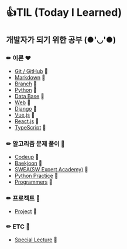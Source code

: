 # 👍TIL (Today I Learned)

## 개발자가 되기 위한 공부 (●'◡'●)

### ✏ 이론 ❤

- [Git / GitHub](./Git_GitHub) 💨
- [Markdown](./Markdown) 💨
- [Branch](./Branch) 💨
- [Python](./Python) 💨
- [Data Base](./DB) 💨
- [Web](./Web) 💨
- [Django](./Django) 💨
- [Vue.js](./Vue.js) 💨
- [React.js](./React.js) 💨
- [TypeScript](./TypeScript) 💨

### ✏ 알고리즘 문제 풀이 🧡

- [Codeup](./Codeup) 💨
- [Baekjoon](./Baekjoon) 💨
- [SWEA(SW Expert Academy)](./SWEA) 💨
- [Python Practice](./PythonPractice) 💨
- [Programmers](./Programmers) 💨

### ✏ 프로젝트 💛

- [Project](./Project) 💨

### ✏ ETC 💚

- [Special Lecture](./SpecialLecture) 💨
